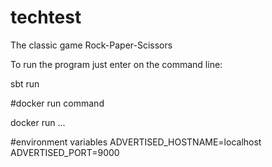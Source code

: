 # techtest

The classic game Rock-Paper-Scissors

To run the program just enter on the command line:

sbt run


#docker run command

docker run ...

#environment variables
ADVERTISED_HOSTNAME=localhost
ADVERTISED_PORT=9000